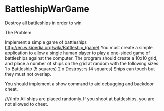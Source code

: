# BattleshipWarGame
Destroy all battleships in order to win

The Problem

Implement a simple game of battleships http://en.wikipedia.org/wiki/Battleship_(game) 
You must create a simple application to allow a single human player to play a one-sided game of battleships against the computer.
The program should create a 10x10 grid, and place a number of ships on the grid at random with the following sizes:
1 x Battleship (5 squares)
2 x Destroyers (4 squares)
Ships can touch but they must not overlap.

You should implement a show command to aid debugging and backdoor cheat.


////Info
All ships are placed randomly.
If you shoot at battleships, you are not allowed to cheet.
